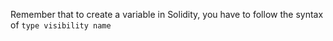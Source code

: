 Remember that to create a variable in Solidity, you have to follow the syntax of 
`type visibility name`
